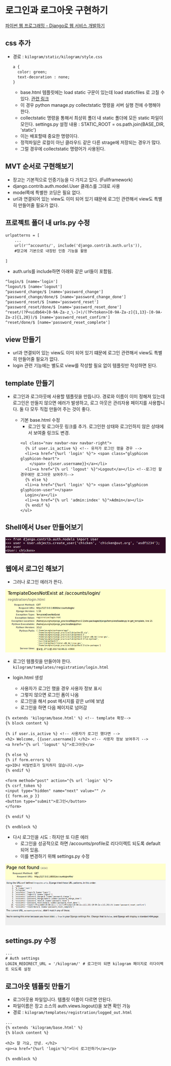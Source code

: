 # 로그인과 로그아웃 구현하기

[파이썬 웹 프로그래밍 - Django로 웹 서비스 개발하기](https://www.inflearn.com/course/django-%ED%8C%8C%EC%9D%B4%EC%8D%AC-%EC%9E%A5%EA%B3%A0-%EA%B0%95%EC%A2%8C/)

## css 추가

- 경로 : `kilogram/static/kilogram/style.css`
  ```
  a {
    color: green;
    text-decoration : none;
  }
  ```
  - base.html 템플릿에는 load static 구문이 있는데 load staticfiles 로 고칠 수 있다. [관련 링크](http://stackoverflow.com/questions/24238496/what-is-the-difference-between-load-staticfiles-and-load-static)
  - 이 경우 python manage.py collectstatic 명령을 서버 실행 전에 수행해야 한다.
  - collectstatic 명령을 통해서 최상위 폴더 내 static 폴더에 모든 static 파일이 모인다.
    settings.py 설정 내용 :  STATIC_ROOT = os.path.join(BASE_DIR, 'static')
  - 이는 배포할때 중요한 명령이다.
  - 정적파일은 로컬이 아닌 클라우드 같은 다른 strage에 저장되는 경우가 많다.
  - 그럴 경우에 collectstatic 명령어가 사용된다.

## MVT 순서로 구현해보기
  - 장고는 기본적으로 인증기능을 다 가지고 있다. (Fullframework)
  - django.contrib.auth.model.User 클래스를 그대로 사용
  - model쪽에 특별한 코딩은 필요 없다.
  - url과 연결되어 있는 view도 이미 되어 있기 떄문에 로그인 관련해서 view도 특별히
    만들어줄 필요가 없다.

## 프로젝트 폴더 내 urls.py 수정
  ```
  urlpatterns = [
      ...
      url(r'^accounts/', include('django.contrib.auth.urls')),
      #장고에 기본으로 내장된 인증 기능을 활용

  ]
  ```
  - auth.urls를 include하면 아래와 같은 url들이 포함됨.
  ```
  ^login/$ [name='login']
  ^logout/$ [name='logout']
  ^password_change/$ [name='password_change']
  ^password_change/done/$ [name='password_change_done']
  ^password_reset/$ [name='password_reset']
  ^password_reset/done/$ [name='password_reset_done']
  ^reset/(?P<uidb64>[0-9A-Za-z_\-]+)/(?P<token>[0-9A-Za-z]{1,13}-[0-9A-Za-z]{1,20})/$ [name='password_reset_confirm']
  ^reset/done/$ [name='password_reset_complete']
  ```

## view 만들기
- url과 연결되어 있는 view도 이미 되어 있기 떄문에 로그인 관련해서 view도 특별히
  만들어줄 필요가 없다.
- login 관련 기능에는 별도로 view를 작성할 필요 없이 템플릿만 작성하면 된다.


## template 만들기
- 로그인과 로그아웃에 사용할 템플릿을 만듭니다. 경로와 이름이 이미 정해져 있는데 로그인은 만들지 않으면 에러가  발생하고, 로그 아웃은 관리자용 페이지를 사용합니다. 둘 다 모두 직접 만들어 주는 것이 좋다.

  - 기본 base.html 수정
    - 로그인 및 로그아웃 링크를 추가. 로그인한 상태와 로그인하지 않은 상태에서 보여줄 링크도 변경.
    ```
    <ul class="nav navbar-nav navbar-right">
      {% if user.is_active %} <!-- 유저가 로그인 했을 경우 -->
      <li><a href="{%url 'login' %}"> <span class="glyphicon glyphicon-heart">
        </span> {{user.username}}</a></li>
      <li><a href="{% url 'logout' %}">Logout</a></li> <!--로그인 할 경우에만 로그아웃 보여주기-->
      {% else %}
      <li><a href="{%url 'login' %}"> <span class="glyphicon glyphicon-user"></span>
      Login</a></li>
      <li><a href="{% url 'admin:index' %}">Admin</a></li>
      {% endif %}
    </ul>
    ```
## Shell에서 User 만들어보기
<img src="./imgs/make_user_in_shell.jpg">

## 웹에서 로그인 해보기
- 그러나 로그인 에러가 뜬다.
<img src="./imgs/login_error.jpg">

  - 로그인 템플릿을 만들어야 한다. `kilogram/templates/registration/login.html`

  - login.html 생성
    - 사용자가 로그인 했을 경우 사용자 정보 표시
    - 그렇지 않으면 로그인 폼이 나옴
    - 로그인을 해서 post 메시지를 같은 url에 보냄
    - 로그인을 하면 다음 페이지로 넘어감

  ```
  {% extends 'kilogram/base.html' %} <!-- template 확장-->
  {% block content %}

  {% if user.is_active %} <!-- 사용자가 로그인 했다면 -->
  <h2> Welcome, {{user.username}} </h2> <!-- 사용자 정보 보여주기 -->
  <a href="{% url 'logout' %}">로그아웃</a>

  {% else %}
  {% if form.errors %}
  <p>ID나 비밀번호가 일치하지 않습니다.</p>
  {% endif %}

  <form method="post" action="{% url 'login' %}">
  {% csrf_token %}
  <input type="hidden" name="next" value="" />
  {{ form.as_p }}
  <button type="submit">로그인</button>
  </form>

  {% endif %}

  {% endblock %}
  ```

- 다시 로그인을 시도 : 하지만 또 다른 에러
  - 로그인을 성공적으로 하면 /accounts/profile로 리다이렉트 되도록 default 되어 있음.
  - 이를 변경하기 위해 settings.py 수정
<img src="./imgs/login_after_error.jpg">

## settings.py 수정

```
...
# Auth settings
LOGIN_REDIRECT_URL = '/kilogram/' # 로그인이 되면 kilogram 페이지로 리다이렉트 되도록 설정
```

## 로그아웃 템플릿 만들기
- 로그아웃용 파일입니다. 템플릿 이름이 다르면 안된다.
- 파일이름은 장고 소스의 auth.views.logout()을 보면 확인 가능
- 경로 : `kilogram/templates/registration/logged_out.html`

```
...
{% extends 'kilogram/base.html' %}
{% block content %}

<h2> 잘 가요, 안녕. </h2>
<p><a href="{%url 'login'%}">다시 로그인하기</a></p>

{% endblock %}
```
